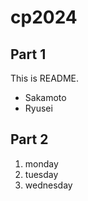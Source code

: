 # cp2024

## Part 1
This is README.
- Sakamoto
- Ryusei

## Part 2
1. monday
1. tuesday
1. wednesday
